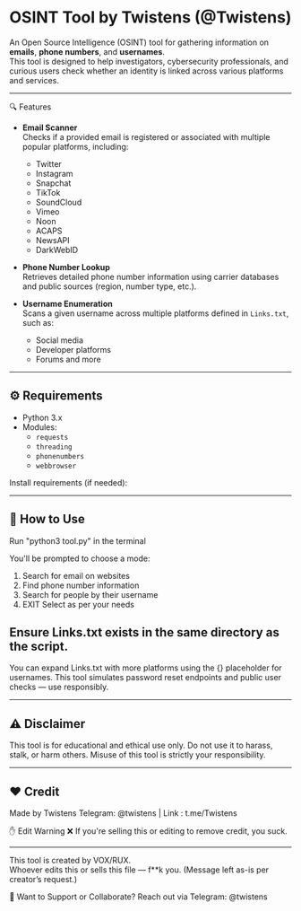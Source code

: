 # OSINT Tool by Twistens (@Twistens)

An Open Source Intelligence (OSINT) tool for gathering information on **emails**, **phone numbers**, and **usernames**.  
This tool is designed to help investigators, cybersecurity professionals, and curious users check whether an identity is linked across various platforms and services.

---

🔍 Features

- **Email Scanner**  
  Checks if a provided email is registered or associated with multiple popular platforms, including:
  - Twitter
  - Instagram
  - Snapchat
  - TikTok
  - SoundCloud
  - Vimeo
  - Noon
  - ACAPS
  - NewsAPI
  - DarkWebID

- **Phone Number Lookup**  
  Retrieves detailed phone number information using carrier databases and public sources (region, number type, etc.).

- **Username Enumeration**  
  Scans a given username across multiple platforms defined in `Links.txt`, such as:
  - Social media
  - Developer platforms
  - Forums and more

---

## ⚙️ Requirements

- Python 3.x
- Modules:
  - `requests`
  - `threading`
  - `phonenumbers`
  - `webbrowser`

Install requirements (if needed):

---

## 🚀 How to Use

Run "python3 tool.py" in the terminal

You'll be prompted to choose a mode:

1) Search for email on websites
2) Find phone number information
3) Search for people by their username
99) EXIT
Select as per your needs

## Ensure Links.txt exists in the same directory as the script.
You can expand Links.txt with more platforms using the {} placeholder for usernames.
This tool simulates password reset endpoints and public user checks — use responsibly.

---

## ⚠️ Disclaimer
This tool is for educational and ethical use only.
Do not use it to harass, stalk, or harm others.
Misuse of this tool is strictly your responsibility.

---

## ❤️ Credit
Made by Twistens
Telegram: @twistens | Link : t.me/Twistens

✋ Edit Warning
❌ If you're selling this or editing to remove credit, you suck.

---

This tool is created by VOX/RUX.  
Whoever edits this or sells this file — f**k you.
(Message left as-is per creator’s request.)

🔗 Want to Support or Collaborate?
Reach out via Telegram: @twistens



